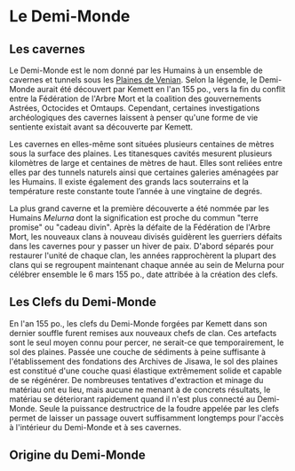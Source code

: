 # Le Demi-Monde

## Les cavernes

Le Demi-Monde est le nom donné par les Humains à un ensemble de cavernes et tunnels sous les [Plaines de Venian](Humain.md#habitat--les-plaines-de-venian). Selon la légende, le Demi-Monde aurait été découvert par Kemett en l'an 155 po., vers la fin du conflit entre la Fédération de l'Arbre Mort et la coalition des gouvernements Astrées, Octocides et Omtaups. Cependant, certaines investigations archéologiques des cavernes laissent à penser qu'une forme de vie sentiente existait avant sa découverte par Kemett.

Les cavernes en elles-même sont situées plusieurs centaines de mètres sous la surface des plaines. Les titanesques cavités mesurent plusieurs kilomètres de large et centaines de mètres de haut. Elles sont reliées entre elles par des tunnels naturels ainsi que certaines galeries aménagées par les Humains. Il existe également des grands lacs souterrains et la température reste constante toute l’année à une vingtaine de degrés.

La plus grand caverne et la première découverte a été nommée par les Humains *Melurna* dont la signification est proche du commun "terre promise" ou "cadeau divin". Après la défaite de la Fédération de l'Arbre Mort, les nouveaux clans à nouveau divisés guidèrent les guerriers défaits dans les cavernes pour y passer un hiver de paix. D'abord séparés pour restaurer l'unité de chaque clan, les années rapprochèrent la plupart des clans qui se regroupent maintenant chaque année au sein de Melurna pour célébrer ensemble le 6 mars 155 po., date attribée à la création des clefs.

## Les Clefs du Demi-Monde

En l'an 155 po., les clefs du Demi-Monde forgées par Kemett dans son dernier souffle furent remises aux nouveaux chefs de clan. Ces artefacts sont le seul moyen connu pour percer, ne serait-ce que temporairement, le sol des plaines. Passée une couche de sédiments à peine suffisante à l'établissement des fondations des Archives de Jisawa, le sol des plaines est constitué d'une couche quasi élastique extrêmement solide et capable de se régénérer. De nombreuses tentatives d'extraction et minage du matériau ont eu lieu, mais aucune ne menant à de concrets résultats, le matériau se déteriorant rapidement quand il n'est plus connecté au Demi-Monde. Seule la puissance destructrice de la foudre appelée par les clefs permet de laisser un passage ouvert suffisamment longtemps pour l'accès à l'intérieur du Demi-Monde et à ses cavernes.

## Origine du Demi-Monde


